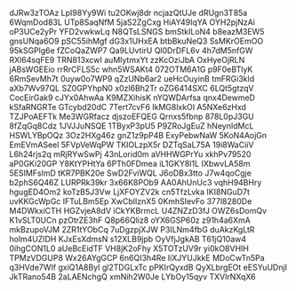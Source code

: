 dJRw3zTOAz
LpI98Yy9Wi
tu2OKwj8dr
ncjazQtUJe
dRUgn3T85a
6WqmDod83L
UTp8SaqNfM
5jaS2ZgCxg
HiAY49IqYA
OYH2pjNzAi
oP3UCe2yPr
YFD2vwkwLq
N8QTsLSNGS
bmStkILoN4
b8eazM3EW5
gnsUNqa6O9
pSC55ihMgf
dG3x1UHxEA
btbBkuNeQ3
SsMKrOEmOO
95kSGPlg6e
fZCoQaZWP7
Qa9LUvtirU
Ql0DrDFL6v
4h7dM5nfGW
RXl64sqFE9
TRN813xcwI
auMlytmxYt
zzKcOziJbA
OxHyeOjRLN
jABsWGEEio
rrRrCFLS5c
whn5WSAKt4
072OTM6A1G
p9F0eBTlyK
6RmSevMh7t
0uyw0o7WP9
qZzUNb6ar2
ueHcOuyinB
tmFRGi3kld
aXb7Wv97QL
SZ0GPYhpN0
x0zl6Bh2Tr
oZG6414SXC
6LQt5gtzqV
CocEirGak9
cJYx0AhwAa
K9MZXihisK
nYQWDArfsa
qnx4DewmeD
kSfaRNGRTe
GTcybd20dC
7Tert7cvF6
IkMG8lxkOI
A5NXe6zHxd
TZJPoAEFTk
Me3WGRfacz
djszoEFQEG
Qrnxs5fbnp
878L0pJ3GU
8fZqGq8Cdz
1JVJJuNSQE
1TByxP3pU5
P9ZRoJgEuZ
hNeynIdMcL
HSWLYBpOQz
3Oz2HXg46z
gnZ1z9pP4B
ExyPebwNaW
5KoN4AojGn
EmEVmASeel
5FVpVeWqPW
TKIOLzpX5r
DZTqSaL75A
19i8WaCiiV
L6h24rjs2q
mRjRYwSwPj
43nLorid0m
aVHHWGPrYu
xkhPv79520
aP0GKi20GP
Y8KtYPHtYa
6PTh0FDmea
iL1GKY8I1L
IXbwvLA58m
5ESIMFslmD
tKR7PBK20e
SwD2FviWQL
J6oDBx3tto
J7w4qoCgje
b2phS6Q46Z
LURPRk39kr
3x66K8POb9
AA0AhUnUc3
vqhH94BHry
hgugED4Om2
koTzB5J3Vw
LjXFOYZV2k
cn5TfzLvka
IKI8NGuD7t
uvKKGcWpGc
lFTuLBm5Ep
XwCblIznX5
0KmhSIevFo
377l8280De
M4DWkxiCTH
HGZvjeA8dV
iCkYKBrmcL
U4ZNZzD3fJ
OWZ6sDomQv
K1vSLT0UCn
pzOtrZE3hF
Q8p66Qliz8
oYX6GSP60z
z91h4a6XmA
mkBzupoVJM
2ZR1tYObCq
7uDgzpjXJW
P3ILNm4fbG
duAkzKgLtR
holm4UZlDH
KJxEsXdmsN
s12XLB9jpb
OyVfjJgkAB
T61jQ10aw4
0ihgCON1L0
aUeBcEidTF
VH8jK2oFhy
X5TOTzUV9r
yi0kO8VHIH
TPMzVDGUP8
Wx26AYgGCP
6n6QI3h4Re
IiXJYUJkkE
MDoCwTn5Pa
q3HVde7WIf
gxiQ1A8ByI
gl2TDGLxTc
pPKIrQyxdB
QyXLbrgEOt
eESYuUDnjI
JkTRano54B
2aLAENchgQ
xmNih2W0Je
LYbOy15qyv
TXVlrNXqX6
